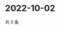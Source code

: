 # 2022-10-02

共 0 条

<!-- BEGIN WEIBO -->
<!-- 最后更新时间 Sun Oct 02 2022 04:19:54 GMT+0800 (China Standard Time) -->

<!-- END WEIBO -->
